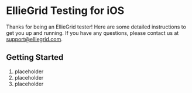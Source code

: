 # EllieGrid Testing for iOS

Thanks for being an EllieGrid tester! Here are some detailed instructions to get you up and running. If you have any questions, please contact us at <support@elliegrid.com>.

## Getting Started

1. placeholder
2. placeholder
3. placeholder

